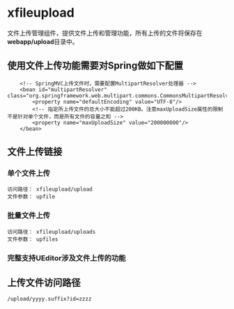 # xfileupload
文件上传管理组件，提供文件上传和管理功能，所有上传的文件将保存在**webapp/upload**目录中。

## 使用文件上传功能需要对Spring做如下配置

        <!-- SpringMVC上传文件时，需要配置MultipartResolver处理器 -->  
        <bean id="multipartResolver" class="org.springframework.web.multipart.commons.CommonsMultipartResolver">
            <property name="defaultEncoding" value="UTF-8"/>
            <!-- 指定所上传文件的总大小不能超过200KB。注意maxUploadSize属性的限制不是针对单个文件，而是所有文件的容量之和 -->
            <property name="maxUploadSize" value="200000000"/>
        </bean>

## 文件上传链接
### 单个文件上传
    访问路径： xfileupload/upload
    文件参数： upfile
### 批量文件上传
    访问路径： xfileupload/uploads
    文件参数： upfiles
### 完整支持UEditor涉及文件上传的功能

## 上传文件访问路径
    /upload/yyyy.suffix?id=zzzz
